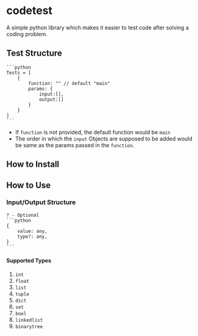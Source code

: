 # codetest

A simple python library which makes it easier to test code after solving a coding problem.

## Test Structure

    ```python
    Tests = [
        {
            function: "" // default "main"
            params: {
                input:[],
                output:[]
            }
        }
    ]
    ```

- If `function` is not provided, the default function would be `main`
- The order in which the `input` Objects are supposed to be added would be same as the params passed in the `function`.

## How to Install

## How to Use

### Input/Output Structure

    ? - Optional
    ```python
    {
        value: any,
        type?: any,
    }
    ```

#### Supported Types

1. `int`
2. `float`
3. `list`
4. `tuple`
5. `dict`
6. `set`
7. `bool`
8. `linkedlist`
9. `binarytree`
